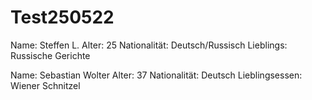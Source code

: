 # Test250522
Name: Steffen L.
Alter: 25
Nationalität: Deutsch/Russisch
Lieblings: Russische Gerichte

Name: Sebastian Wolter
Alter: 37
Nationalität: Deutsch
Lieblingsessen: Wiener Schnitzel
